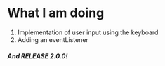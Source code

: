 # What I am doing
1) Implementation of user input using the keyboard
2) Adding an eventListener
##### And **RELEASE 2.0.0!**